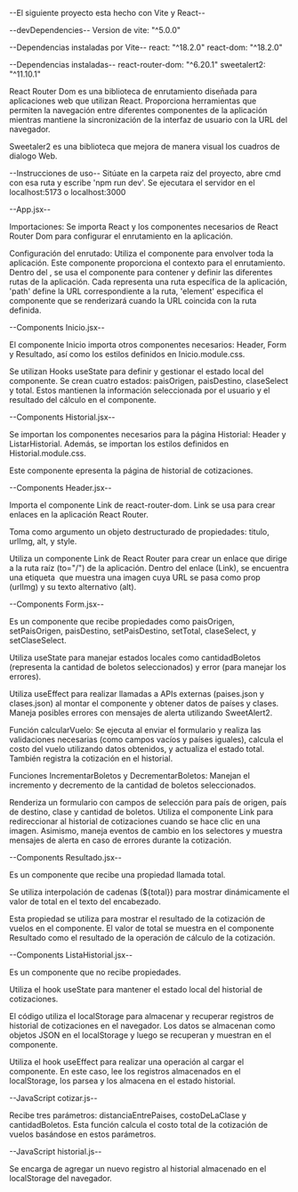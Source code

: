 --El siguiente proyecto esta hecho con Vite y React--

--devDependencies--
Version de vite: "^5.0.0"

--Dependencias instaladas por Vite--
react: "^18.2.0"
react-dom: "^18.2.0"

--Dependencias instaladas--
react-router-dom: "^6.20.1"
sweetalert2: "^11.10.1"

React Router Dom es una biblioteca de enrutamiento diseñada para aplicaciones web que utilizan React. Proporciona herramientas que permiten la navegación entre diferentes componentes de la aplicación mientras mantiene la sincronización de la interfaz de usuario con la URL del navegador.

Sweetaler2 es una biblioteca que mejora de manera visual los cuadros de dialogo Web.

--Instrucciones de uso--
Sitúate en la carpeta raiz del proyecto, abre cmd con esa ruta y escribe 'npm run dev'. 
Se ejecutara el servidor en el localhost:5173 o localhost:3000

--App.jsx--

Importaciones:
Se importa React y los componentes necesarios de React Router Dom para configurar el enrutamiento en la aplicación.

Configuración del enrutado:
Utiliza el componente <Router> para envolver toda la aplicación. Este componente proporciona el contexto para el enrutamiento. Dentro del <Router>, se usa el componente <Routes> para contener y definir las diferentes rutas de la aplicación. Cada <Route> representa una ruta específica de la aplicación, 'path' define la URL correspondiente a la ruta,
'element' especifica el componente que se renderizará cuando la URL coincida con la ruta definida.

--Components Inicio.jsx--

El componente Inicio importa otros componentes necesarios: Header, Form y Resultado, así como los estilos definidos en Inicio.module.css.

Se utilizan Hooks useState para definir y gestionar el estado local del componente. Se crean cuatro estados: paisOrigen, paisDestino, claseSelect y total. Estos mantienen la información seleccionada por el usuario y el resultado del cálculo en el componente.

--Components Historial.jsx--

Se importan los componentes necesarios para la página Historial: Header y ListarHistorial. Además, se importan los estilos definidos en Historial.module.css.

Este componente epresenta la página de historial de cotizaciones.

--Components Header.jsx--

Importa el componente Link de react-router-dom. Link se usa para crear enlaces en la aplicación React Router.

Toma como argumento un objeto destructurado de propiedades: titulo, urlImg, alt, y style.

Utiliza un componente Link de React Router para crear un enlace que dirige a la ruta raíz (to="/") de la aplicación.
Dentro del enlace (Link), se encuentra una etiqueta <img> que muestra una imagen cuya URL se pasa como prop (urlImg) y su texto alternativo (alt).

--Components Form.jsx--

Es un componente que recibe propiedades como paisOrigen, setPaisOrigen, paisDestino, setPaisDestino, setTotal, claseSelect, y setClaseSelect.

Utiliza useState para manejar estados locales como cantidadBoletos (representa la cantidad de boletos seleccionados) y error (para manejar los errores).

Utiliza useEffect para realizar llamadas a APIs externas (paises.json y clases.json) al montar el componente y obtener datos de países y clases. Maneja posibles errores con mensajes de alerta utilizando SweetAlert2.

Función calcularVuelo: Se ejecuta al enviar el formulario y realiza las validaciones necesarias (como campos vacíos y países iguales), calcula el costo del vuelo utilizando datos obtenidos, y actualiza el estado total. También registra la cotización en el historial.

Funciones IncrementarBoletos y DecrementarBoletos: Manejan el incremento y decremento de la cantidad de boletos seleccionados.

Renderiza un formulario con campos de selección para país de origen, país de destino, clase y cantidad de boletos. Utiliza el componente Link para redireccionar al historial de cotizaciones cuando se hace clic en una imagen. Asimismo, maneja eventos de cambio en los selectores y muestra mensajes de alerta en caso de errores durante la cotización.

--Components Resultado.jsx--

Es un componente que recibe una propiedad llamada total.

Se utiliza interpolación de cadenas (${total}) para mostrar dinámicamente el valor de total en el texto del encabezado.

Esta propiedad se utiliza para mostrar el resultado de la cotización de vuelos en el componente. El valor de total se muestra en el componente Resultado como el resultado de la operación de cálculo de la cotización.

--Components ListaHistorial.jsx--

Es un componente que no recibe propiedades.

Utiliza el hook useState para mantener el estado local del historial de cotizaciones.

El código utiliza el localStorage para almacenar y recuperar registros de historial de cotizaciones en el navegador. Los datos se almacenan como objetos JSON en el localStorage y luego se recuperan y muestran en el componente.

Utiliza el hook useEffect para realizar una operación al cargar el componente. En este caso, lee los registros almacenados en el localStorage, los parsea y los almacena en el estado historial.

--JavaScript cotizar.js--

Recibe tres parámetros: distanciaEntrePaises, costoDeLaClase y cantidadBoletos. Esta función calcula el costo total de la cotización de vuelos basándose en estos parámetros.

--JavaScript historial.js--

Se encarga de agregar un nuevo registro al historial almacenado en el localStorage del navegador.